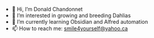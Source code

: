 - 👋 Hi, I’m Donald Chandonnet
- 👀 I’m interested in growing and breeding Dahlias
- 🌱 I’m currently learning Obsidian and Alfred automation
- 📫 How to reach me: smile4yourself@yahoo.ca

<!---
smile4yourself/smile4yourself is a ✨ special ✨ repository because its `README.md` (this file) appears on your GitHub profile.
You can click the Preview link to take a look at your changes.
--->

